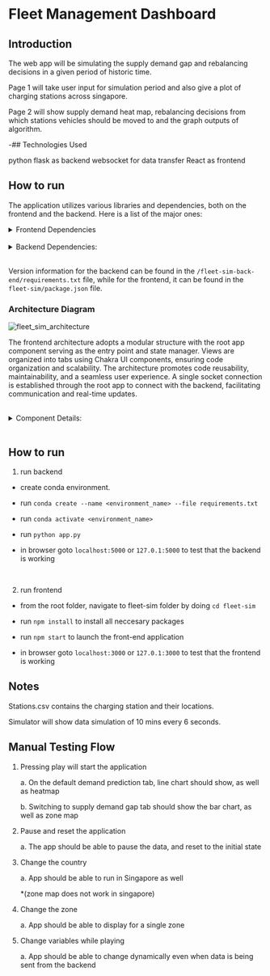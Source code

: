 # Fleet Management Dashboard

## Introduction

The web app will be simulating the supply demand gap and rebalancing decisions in a given period of historic time.

Page 1 will take user input for simulation period and also give a plot of charging stations across singapore.

Page 2 will show supply demand heat map, rebalancing decisions from which stations vehicles should be moved to and the graph outputs of algorithm.

-## Technologies Used

python flask as backend
websocket for data transfer
React as frontend

## How to run

The application utilizes various libraries and dependencies, both on the frontend and the backend. Here is a list of the major ones:

<details>
    <summary>
        Frontend Dependencies
    </summary>
    
    -   `@chakra-ui/icons`: A set of customizable icons for React applications.
    
    -   `@chakra-ui/react`: A UI component library for React applications that provides pre-styled and accessible components.
        
    -   `@emotion/react` and `@emotion/styled`: Libraries for styling components using CSS-in-JS syntax with emotion.
        
    -   `@react-google-maps/api`: A library for integrating Google Maps into React applications.
        
    -   `@testing-library/jest-dom`, `@testing-library/react`, `@testing-library/user-event`: Libraries for testing React components using Jest.
        
    -   `chart.js`, `chartjs-adapter-luxon`, `chartjs-plugin-annotation`, `chartjs-plugin-streaming`: Libraries for creating interactive charts and graphs in React using Chart.js.
        
    -   `framer-motion`: A library for adding smooth animations and transitions to React components.
        
    -   `react-chartjs-2`: A wrapper library for using Chart.js in React applications.
        
    -   `react-dom`: The entry point to the React DOM package for rendering React components.
        
    -   `react-icons`: A library that provides a large set of icons as React components.
        
    -   `react-scripts`: Scripts and configuration used by Create React App for building and running the application.
        
    -   `socket.io-client`: A library for connecting to and interacting with WebSocket servers from a client-side JavaScript application.
        
    -   `web-vitals`: A library for measuring web performance metrics.
</details>
<br>
<details>
    <summary>
    Backend Dependencies:
    </summary>
    
    -   `flask`: The Flask web framework.
        
    -   `flask-socketio`: A Flask extension that enables WebSocket communication in Flask applications.
        
    -   `pandas`: A library for data manipulation and analysis in Python.
        
    -   `geopandas`: A library for working with geospatial data in Python.
        
    -   `mkl_random`: A library providing random number generation routines for scientific computing.
        
    -   `eventlet`: A library for concurrent networking in Python that integrates with WebSocket servers.
        
    -   `scikit-learn`: A library for machine learning and data mining in Python.
        
    -   `Flask-Cors`: A Flask extension for handling Cross-Origin Resource Sharing (CORS) headers.
</details>
<br>

Version information for the backend can be found in the `/fleet-sim-back-end/requirements.txt` file, while for the frontend, it can be found in the `fleet-sim/package.json` file.

### Architecture Diagram

![fleet_sim_architecture](./fleet-sim/src/images/fleet_sim_architecture.drawio.png)

The frontend architecture adopts a modular structure with the root app component serving as the entry point and state manager. Views are organized into tabs using Chakra UI components, ensuring code organization and scalability. The architecture promotes code reusability, maintainability, and a seamless user experience. A single socket connection is established through the root app to connect with the backend, facilitating communication and real-time updates.

<br>
<details>
    <summary>
    Component Details:
    </summary>
    <h3>
    Context Setting
    </h3>

    index.js: Start point of react app. Dark mode, socket connection, app context are specified here

    app.js: Main app that contains all of the components, has tabs for each view, and a map component

    SocketContext.js: Connection file that connects frontend to backend

    AppContext.js: Stores all variables used globally so that properties/values need not be passed down from one component layer to another

    Error.js: Catches any front end errors that may occur and stops the backend from emitting data

<h3>
Composite Components
</h3>

    Demand_Predict:

    Supply_Demand:

    Rebalancing:

    Header:

<h3>
Singular Components
</h3>

    BarChart:

    Country:

    Date:

    Demand:

    LineChart:

    Live:

    Map:

    Mre:

    NetSDGap:

    Restart:

    StartPause:

    Time:

    Zone:

</details>
<br>

## How to run

1. run backend

-   create conda environment.
-   run `conda create --name <environment_name> --file requirements.txt`
-   run `conda activate <environment_name>`
-   run `python app.py`

-   in browser goto `localhost:5000` or `127.0.1:5000` to test that the backend is working

<br>

2. run frontend

-   from the root folder, navigate to fleet-sim folder by doing `cd fleet-sim`
-   run `npm install` to install all neccesary packages
-   run `npm start` to launch the front-end application

-   in browser goto `localhost:3000` or `127.0.1:3000` to test that the frontend is working

## Notes

Stations.csv contains the charging station and their locations.

Simulator will show data simulation of 10 mins every 6 seconds.

## Manual Testing Flow

1. Pressing play will start the application

    a. On the default demand prediction tab, line chart should show, as well as heatmap

    b. Switching to supply demand gap tab should show the bar chart, as well as zone map

2. Pause and reset the application

    a. The app should be able to pause the data, and reset to the initial state

3. Change the country

    a. App should be able to run in Singapore as well

    *(zone map does not work in singapore)

4. Change the zone

    a. App should be able to display for a single zone

5. Change variables while playing

    a. App should be able to change dynamically even when data is being sent from the backend
